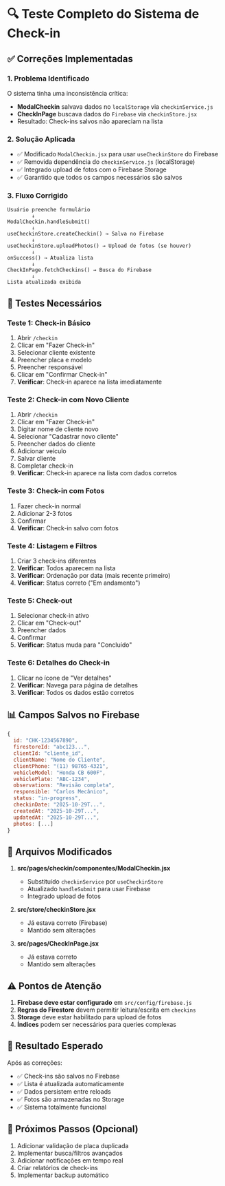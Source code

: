 # 🔍 Teste Completo do Sistema de Check-in

## ✅ Correções Implementadas

### 1. **Problema Identificado**
O sistema tinha uma inconsistência crítica:
- **ModalCheckin** salvava dados no `localStorage` via `checkinService.js`
- **CheckInPage** buscava dados do `Firebase` via `checkinStore.jsx`
- Resultado: Check-ins salvos não apareciam na lista

### 2. **Solução Aplicada**
- ✅ Modificado `ModalCheckin.jsx` para usar `useCheckinStore` do Firebase
- ✅ Removida dependência do `checkinService.js` (localStorage)
- ✅ Integrado upload de fotos com o Firebase Storage
- ✅ Garantido que todos os campos necessários são salvos

### 3. **Fluxo Corrigido**

```
Usuário preenche formulário
        ↓
ModalCheckin.handleSubmit()
        ↓
useCheckinStore.createCheckin() → Salva no Firebase
        ↓
useCheckinStore.uploadPhotos() → Upload de fotos (se houver)
        ↓
onSuccess() → Atualiza lista
        ↓
CheckInPage.fetchCheckins() → Busca do Firebase
        ↓
Lista atualizada exibida
```

## 🧪 Testes Necessários

### Teste 1: Check-in Básico
1. Abrir `/checkin`
2. Clicar em "Fazer Check-in"
3. Selecionar cliente existente
4. Preencher placa e modelo
5. Preencher responsável
6. Clicar em "Confirmar Check-in"
7. **Verificar**: Check-in aparece na lista imediatamente

### Teste 2: Check-in com Novo Cliente
1. Abrir `/checkin`
2. Clicar em "Fazer Check-in"
3. Digitar nome de cliente novo
4. Selecionar "Cadastrar novo cliente"
5. Preencher dados do cliente
6. Adicionar veículo
7. Salvar cliente
8. Completar check-in
9. **Verificar**: Check-in aparece na lista com dados corretos

### Teste 3: Check-in com Fotos
1. Fazer check-in normal
2. Adicionar 2-3 fotos
3. Confirmar
4. **Verificar**: Check-in salvo com fotos

### Teste 4: Listagem e Filtros
1. Criar 3 check-ins diferentes
2. **Verificar**: Todos aparecem na lista
3. **Verificar**: Ordenação por data (mais recente primeiro)
4. **Verificar**: Status correto ("Em andamento")

### Teste 5: Check-out
1. Selecionar check-in ativo
2. Clicar em "Check-out"
3. Preencher dados
4. Confirmar
5. **Verificar**: Status muda para "Concluído"

### Teste 6: Detalhes do Check-in
1. Clicar no ícone de "Ver detalhes"
2. **Verificar**: Navega para página de detalhes
3. **Verificar**: Todos os dados estão corretos

## 📊 Campos Salvos no Firebase

```javascript
{
  id: "CHK-1234567890",
  firestoreId: "abc123...",
  clientId: "cliente_id",
  clientName: "Nome do Cliente",
  clientPhone: "(11) 98765-4321",
  vehicleModel: "Honda CB 600F",
  vehiclePlate: "ABC-1234",
  observations: "Revisão completa",
  responsible: "Carlos Mecânico",
  status: "in-progress",
  checkinDate: "2025-10-29T...",
  createdAt: "2025-10-29T...",
  updatedAt: "2025-10-29T...",
  photos: [...]
}
```

## 🔧 Arquivos Modificados

1. **src/pages/checkin/componentes/ModalCheckin.jsx**
   - Substituído `checkinService` por `useCheckinStore`
   - Atualizado `handleSubmit` para usar Firebase
   - Integrado upload de fotos

2. **src/store/checkinStore.jsx**
   - Já estava correto (Firebase)
   - Mantido sem alterações

3. **src/pages/CheckInPage.jsx**
   - Já estava correto
   - Mantido sem alterações

## ⚠️ Pontos de Atenção

1. **Firebase deve estar configurado** em `src/config/firebase.js`
2. **Regras do Firestore** devem permitir leitura/escrita em `checkins`
3. **Storage** deve estar habilitado para upload de fotos
4. **Índices** podem ser necessários para queries complexas

## 🎯 Resultado Esperado

Após as correções:
- ✅ Check-ins são salvos no Firebase
- ✅ Lista é atualizada automaticamente
- ✅ Dados persistem entre reloads
- ✅ Fotos são armazenadas no Storage
- ✅ Sistema totalmente funcional

## 📝 Próximos Passos (Opcional)

1. Adicionar validação de placa duplicada
2. Implementar busca/filtros avançados
3. Adicionar notificações em tempo real
4. Criar relatórios de check-ins
5. Implementar backup automático
